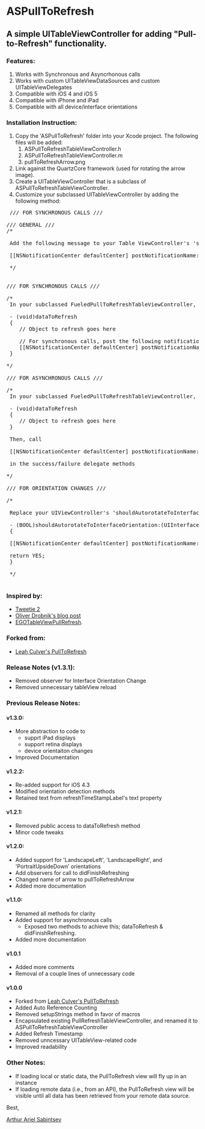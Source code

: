 # ASPullToRefresh

## A simple UITableViewController for adding "Pull-to-Refresh" functionality.

### Features:

1. Works with Synchronous and Asyncrhonous calls
1. Works with custom UITableViewDataSources and custom UITableViewDelegates
1. Compatible with iOS 4 and iOS 5
1. Compatible with iPhone and iPad
1. Compatible with all device/interface orientations

### Installation Instruction:

1. Copy the 'ASPullToRefresh' folder into your Xcode project. The following files will be added:
	1. ASPullToRefreshTableViewController.h
	1. ASPullToRefreshTableViewController.m
	1. pullToRefreshArrow.png 
1. Link against the QuartzCore framework (used for rotating the arrow image).
1. Create a UITableViewController that is a subclass of ASPullToRefreshTableViewController.
1. Customize your subclassed UITableViewController by adding the following method:

<pre> /// FOR SYNCHRONOUS CALLS ///

/// GENERAL ///
/*
 
 Add the following message to your Table ViewController's 'shouldAutorotateToInterfaceOrientation' method.
 
 [[NSNotificationCenter defaultCenter] postNotificationName:kInterfaceOrientationDiDChange object:nil];
 
 */


/// FOR SYNCHRONOUS CALLS ///

/* 
 In your subclassed FueledPullToRefreshTableViewController, call the following method:
 
 - (void)dataToRefresh
 {
    // Object to refresh goes here
 
    // For synchronous calls, post the following notification before exiting this method: 
    [[NSNotificationCenter defaultCenter] postNotificationName:kDidFinishRefreshing object:nil];
 }
 
*/

/// FOR ASYNCHRONOUS CALLS ///

/* 
 In your subclassed FueledPullToRefreshTableViewController, call the following method:
 
 - (void)dataToRefresh
 {
    // Object to refresh goes here
 }
 
 Then, call 
 
 [[NSNotificationCenter defaultCenter] postNotificationName:kDidFinishRefreshing object:nil]; 
 
 in the success/failure delegate methods
 
*/

/// FOR ORIENTATION CHANGES ///

/*
 
 Replace your UIViewController's 'shouldAutorotateToInterfaceOrientation:' method with
 
 - (BOOL)shouldAutorotateToInterfaceOrientation:(UIInterfaceOrientation)interfaceOrientation
 {
 
 [[NSNotificationCenter defaultCenter] postNotificationName:kInterfaceOrientationDiDChange object:nil];
 
 return YES;
 }
 
 */

</pre>


### Inspired by:
- [Tweetie 2](http://www.atebits.com/tweetie-iphone/)
- [Oliver Drobnik's blog post](http://www.drobnik.com/touch/2009/12/how-to-make-a-pull-to-reload-tableview-just-like-tweetie-2/)
- [EGOTableViewPullRefresh](http://github.com/enormego/EGOTableViewPullRefresh).  

### Forked from:
- [Leah Culver's PullToRefresh](https://github.com/leah/PullToRefresh/)  

###  Release Notes (v1.3.1):
- Removed observer for Interface Orientation Change
- Removed unnecessary tableView reload

###  Previous Release Notes:

#### v1.3.0:
- More abstraction to code to 
	- supprt iPad displays
	- support retina displays
	- device orientaiton changes
- Improved Documentation

####  v1.2.2:
- Re-added support for iOS 4.3
- Modified orientation detection methods
- Retained text from refreshTimeStampLabel's text property


####  v1.2.1:
- Removed public access to dataToRefresh method
- Minor code tweaks

####  v1.2.0:
- Added support for 'LandscapeLeft', 'LandscapeRight', and 'PortraitUpsideDown' orientations
- Add observers for call to didFinishRefreshing
- Changed name of arrow to pullToRefreshArrow
- Added more documentation


####  v1.1.0:
- Renamed all methods for clarity
- Added support for asynchronous calls
	- Exposed two methods to achieve this; dataToRefresh &amp; didFinishRefreshing.
- Added more documentation

#### v1.0.1
- Added more comments
- Removal of a couple lines of unnecessary code

#### v1.0.0 
- Forked from [Leah Culver's PullToRefresh](https://github.com/leah/PullToRefresh/) 
- Added Auto Reference Counting 
- Removed setupStrings method in favor of macros
- Encapsulated existing PullRefreshTableViewController, and renamed it to ASPullToRefreshTableViewController
- Added Refresh Timestamp
- Removed unncessary UITableView-related code
- Improved readability


###  Other Notes:
- If loading local or static data, the PullToRefresh view will fly up in an instance
- If loading remote data (i.e., from an API), the PullToRefresh view will be visible until all data has been retrieved from your remote data source.

Best,

[Arthur Ariel Sabintsev](http://www.sabintsev.com)  